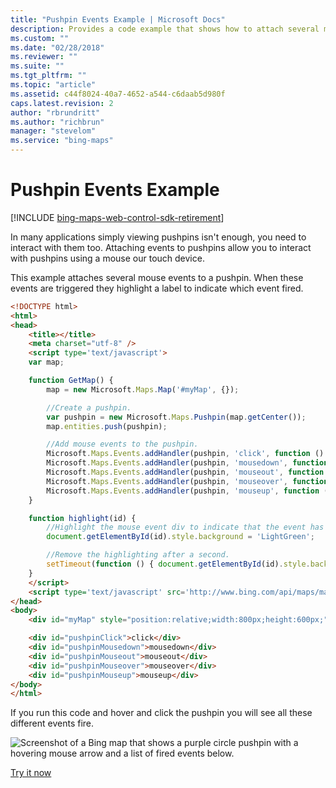 ```yaml
---
title: "Pushpin Events Example | Microsoft Docs"
description: Provides a code example that shows how to attach several mouse events to a pushpin, which highlight a label to indicate which event fired.
ms.custom: ""
ms.date: "02/28/2018"
ms.reviewer: ""
ms.suite: ""
ms.tgt_pltfrm: ""
ms.topic: "article"
ms.assetid: c44f8024-40a7-4652-a544-c6daab5d980f
caps.latest.revision: 2
author: "rbrundritt"
ms.author: "richbrun"
manager: "stevelom"
ms.service: "bing-maps"
---
```


# Pushpin Events Example

[!INCLUDE [bing-maps-web-control-sdk-retirement](../../includes/bing-maps-web-control-sdk-retirement.md)]

In many applications simply viewing pushpins isn't enough, you need to interact with them too. Attaching events to pushpins allow you to interact with pushpins using a mouse our touch device.

This example attaches several mouse events to a pushpin. When these events are triggered they highlight a label to indicate which event fired. 

```html
<!DOCTYPE html>
<html>
<head>
    <title></title>
    <meta charset="utf-8" />
	<script type='text/javascript'>
    var map;

    function GetMap() {
        map = new Microsoft.Maps.Map('#myMap', {});

        //Create a pushpin.
        var pushpin = new Microsoft.Maps.Pushpin(map.getCenter());
        map.entities.push(pushpin);

        //Add mouse events to the pushpin.
        Microsoft.Maps.Events.addHandler(pushpin, 'click', function () { highlight('pushpinClick'); });
        Microsoft.Maps.Events.addHandler(pushpin, 'mousedown', function () { highlight('pushpinMousedown'); });
        Microsoft.Maps.Events.addHandler(pushpin, 'mouseout', function () { highlight('pushpinMouseout'); });
        Microsoft.Maps.Events.addHandler(pushpin, 'mouseover', function () { highlight('pushpinMouseover'); });
        Microsoft.Maps.Events.addHandler(pushpin, 'mouseup', function () { highlight('pushpinMouseup'); });
    }

    function highlight(id) {
        //Highlight the mouse event div to indicate that the event has fired.
        document.getElementById(id).style.background = 'LightGreen';

        //Remove the highlighting after a second.
        setTimeout(function () { document.getElementById(id).style.background = 'white'; }, 1000);
    }
    </script>
    <script type='text/javascript' src='http://www.bing.com/api/maps/mapcontrol?callback=GetMap&key=[YOUR_BING_MAPS_KEY]' async defer></script>
</head>
<body>
    <div id="myMap" style="position:relative;width:800px;height:600px;"></div>

    <div id="pushpinClick">click</div>
    <div id="pushpinMousedown">mousedown</div>
    <div id="pushpinMouseout">mouseout</div>
    <div id="pushpinMouseover">mouseover</div>
    <div id="pushpinMouseup">mouseup</div>
</body>
</html>
```

If you run this code and hover and click the pushpin you will see all these different events fire.

![Screenshot of a Bing map that shows a purple circle pushpin with a hovering mouse arrow and a list of fired events below.](../../media/bmv8-pushpineventexample.png)

[Try it now](https://www.bing.com/api/maps/sdk/mapcontrol/isdk#pushpinAllEvents+HTML)